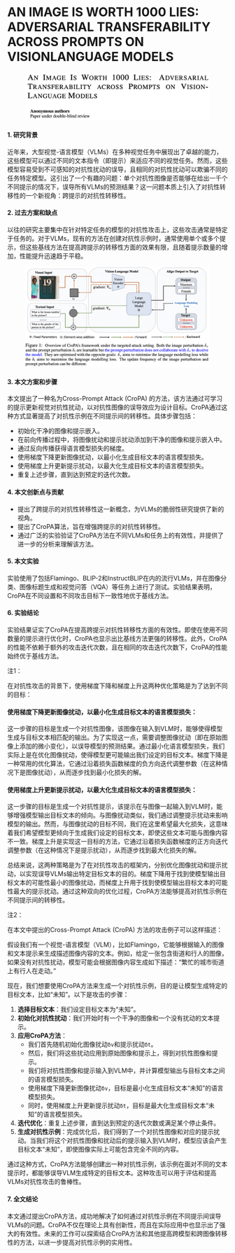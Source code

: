 # AN IMAGE IS WORTH 1000 LIES: ADVERSARIAL TRANSFERABILITY ACROSS PROMPTS ON VISIONLANGUAGE MODELS

<figure><img src="../.gitbook/assets/image (2) (1) (1) (1) (1) (1) (1) (1) (1) (1) (1) (1) (1) (1) (1) (1) (1) (1) (1) (1) (1) (1) (1) (1) (1) (1) (1) (1) (1).png" alt=""><figcaption></figcaption></figure>

####

#### 1. 研究背景

近年来，大型视觉-语言模型（VLMs）在多种视觉任务中展现出了卓越的能力，这些模型可以通过不同的文本指令（即提示）来适应不同的视觉任务。然而，这些模型容易受到不可感知的对抗性扰动的误导，且相同的对抗性扰动可以欺骗不同的任务特定模型。这引出了一个有趣的问题：单个对抗性图像是否能够在给出一千个不同提示的情况下，误导所有VLMs的预测结果？这一问题本质上引入了对抗性转移性的一个新视角：跨提示的对抗性转移性。

#### 2. 过去方案和缺点

以往的研究主要集中在针对特定任务的模型的对抗性攻击上，这些攻击通常是特定于任务的。对于VLMs，现有的方法在创建对抗性示例时，通常使用单个或多个提示，但这些基线方法在提高跨提示的转移性方面的效果有限，且随着提示数量的增加，性能提升迅速趋于平稳。

<figure><img src="../.gitbook/assets/image (1) (1) (1) (1) (1) (1) (1) (1) (1) (1) (1) (1) (1) (1) (1) (1) (1) (1) (1) (1) (1) (1) (1) (1) (1) (1) (1) (1) (1) (1) (1).png" alt=""><figcaption></figcaption></figure>

#### 3. 本文方案和步骤

本文提出了一种名为Cross-Prompt Attack (CroPA) 的方法，该方法通过可学习的提示更新视觉对抗性扰动，以对抗性图像的误导效应为设计目标。CroPA通过这种方式显著提高了对抗性示例在不同提示间的转移性。具体步骤包括：

* 初始化干净的图像和提示嵌入。
* 在前向传播过程中，将图像扰动和提示扰动添加到干净的图像和提示嵌入中。
* 通过反向传播获得语言模型损失的梯度。
* 使用梯度下降更新图像扰动，以最小化生成目标文本的语言模型损失。
* 使用梯度上升更新提示扰动，以最大化生成目标文本的语言模型损失。
* 重复上述步骤，直到达到预定的迭代次数。

#### 4. 本文创新点与贡献

* 提出了跨提示的对抗性转移性这一新概念，为VLMs的脆弱性研究提供了新的视角。
* 提出了CroPA算法，旨在增强跨提示的对抗性转移性。
* 通过广泛的实验验证了CroPA方法在不同VLMs和任务上的有效性，并提供了进一步的分析来理解该方法。

#### 5. 本文实验

实验使用了包括Flamingo、BLIP-2和InstructBLIP在内的流行VLMs，并在图像分类、图像标题生成和视觉问答（VQA）等任务上进行了测试。实验结果表明，CroPA在不同设置和不同攻击目标下一致性地优于基线方法。

#### 6. 实验结论

实验结果证实了CroPA在提高跨提示对抗性转移性方面的有效性。即使在使用不同数量的提示进行优化时，CroPA也显示出比基线方法更强的转移性。此外，CroPA的性能不依赖于额外的攻击迭代次数，且在相同的攻击迭代次数下，CroPA的性能始终优于基线方法。



注1：

在对抗性攻击的背景下，使用梯度下降和梯度上升这两种优化策略是为了达到不同的目标：

#### 使用梯度下降更新图像扰动，以最小化生成目标文本的语言模型损失：

这一步骤的目标是生成一个对抗性图像，该图像在输入到VLM时，能够使得模型生成与目标文本相匹配的输出。为了实现这一点，需要调整图像扰动（即在原始图像上添加的微小变化），以误导模型的预测结果。通过最小化语言模型损失，我们实际上是在优化图像扰动，使得模型更可能输出我们设定的目标文本。梯度下降是一种常用的优化算法，它通过沿着损失函数梯度的负方向迭代调整参数（在这种情况下是图像扰动），从而逐步找到最小化损失的解。

#### 使用梯度上升更新提示扰动，以最大化生成目标文本的语言模型损失：

这一步骤的目标是生成一个对抗性提示，该提示在与图像一起输入到VLM时，能够增强模型输出目标文本的倾向。与图像扰动类似，我们通过调整提示扰动来影响模型的输出。然而，与图像扰动的目标不同，我们在这里希望最大化损失，这意味着我们希望模型更倾向于生成我们设定的目标文本，即使这些文本可能与图像内容不一致。梯度上升是实现这一目标的方法，它通过沿着损失函数梯度的正方向迭代调整参数（在这种情况下是提示扰动），从而逐步找到最大化损失的解。

总结来说，这两种策略是为了在对抗性攻击的框架内，分别优化图像扰动和提示扰动，以实现误导VLMs输出特定目标文本的目的。梯度下降用于找到使模型输出目标文本的可能性最小的图像扰动，而梯度上升用于找到使模型输出目标文本的可能性最大的提示扰动。通过这种双向的优化过程，CroPA方法能够提高对抗性示例在不同提示间的转移性。



注2：

在本文中提出的Cross-Prompt Attack (CroPA) 方法的攻击例子可以这样描述：

假设我们有一个视觉-语言模型（VLM），比如Flamingo，它能够根据输入的图像和文本提示来生成描述图像内容的文本。例如，给定一张包含街道和行人的图像，如果没有对抗性扰动，模型可能会根据图像内容生成如下描述：“繁忙的城市街道上有行人在走动。”

现在，我们想要使用CroPA方法来生成一个对抗性示例，目的是让模型生成特定的目标文本，比如“未知”。以下是攻击的步骤：

1. **选择目标文本**：我们设定目标文本为“未知”。
2. **初始化对抗性扰动**：我们开始时有一个干净的图像和一个没有扰动的文本提示。
3. **应用CroPA方法**：
   * 我们首先随机初始化图像扰动`δv`和提示扰动`δt`。
   * 然后，我们将这些扰动应用到原始图像和提示上，得到对抗性图像和提示。
   * 我们将对抗性图像和提示输入到VLM中，并计算模型输出与目标文本之间的语言模型损失。
   * 使用梯度下降更新图像扰动`δv`，目标是最小化生成目标文本“未知”的语言模型损失。
   * 同时，使用梯度上升更新提示扰动`δt`，目标是最大化生成目标文本“未知”的语言模型损失。
4. **迭代优化**：重复上述步骤，直到达到预定的迭代次数或满足某个停止条件。
5. **生成对抗性示例**：完成优化后，我们得到了一个对抗性图像和对应的提示扰动。当我们将这个对抗性图像和扰动后的提示输入到VLM时，模型应该会产生目标文本“未知”，即使图像实际上可能包含完全不同的内容。

通过这种方式，CroPA方法能够创建出一种对抗性示例，该示例在面对不同的文本提示时，都能够误导VLM生成特定的目标文本。这种攻击可以用于评估和提高VLMs对抗性攻击的鲁棒性。





#### 7. 全文结论

本文通过提出CroPA方法，成功地解决了如何通过对抗性示例在不同提示间误导VLMs的问题。CroPA不仅在理论上具有创新性，而且在实际应用中也显示出了强大的有效性。未来的工作可以探索结合CroPA方法和其他提高跨模型和跨图像转移性的方法，以进一步提高对抗性示例的实用性。
